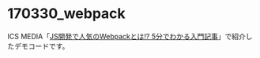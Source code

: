 # 170330_webpack

ICS MEDIA「[JS開発で人気のWebpackとは!? 5分でわかる入門記事](https://ics.media/entry/12140)」で紹介したデモコードです。
